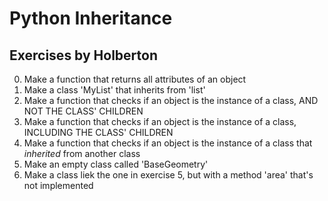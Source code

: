 # Python Inheritance
## Exercises by Holberton
0. Make a function that returns all attributes of an object
1. Make a class 'MyList' that inherits from 'list'
2. Make a function that checks if an object is the instance of a class, AND NOT THE CLASS' CHILDREN
3. Make a function that checks if an object is the instance of a class, INCLUDING THE CLASS' CHILDREN
4. Make a function that checks if an object is the instance of a class that _inherited_ from another class
5. Make an empty class called 'BaseGeometry'
6. Make a class liek the one in exercise 5, but with a method 'area' that's not implemented
